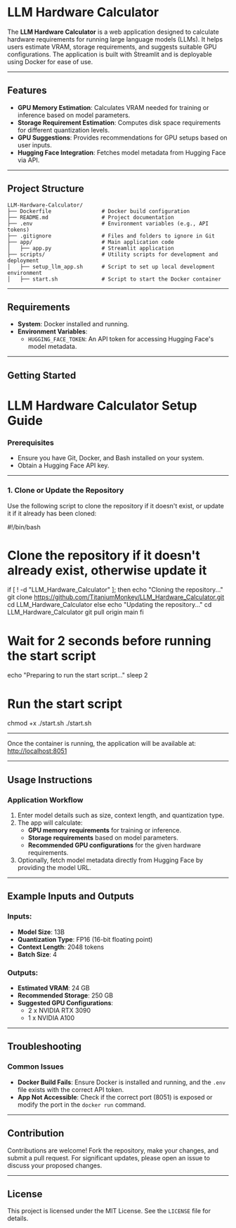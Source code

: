 # LLM Hardware Calculator

The **LLM Hardware Calculator** is a web application designed to calculate hardware requirements for running large language models (LLMs). It helps users estimate VRAM, storage requirements, and suggests suitable GPU configurations. The application is built with Streamlit and is deployable using Docker for ease of use.

---

## Features

- **GPU Memory Estimation**: Calculates VRAM needed for training or inference based on model parameters.
- **Storage Requirement Estimation**: Computes disk space requirements for different quantization levels.
- **GPU Suggestions**: Provides recommendations for GPU setups based on user inputs.
- **Hugging Face Integration**: Fetches model metadata from Hugging Face via API.

---

## Project Structure

```
LLM-Hardware-Calculator/
├── Dockerfile                # Docker build configuration
├── README.md                 # Project documentation
├── .env                      # Environment variables (e.g., API tokens)
├── .gitignore                # Files and folders to ignore in Git
├── app/                      # Main application code
│   ├── app.py                # Streamlit application
├── scripts/                  # Utility scripts for development and deployment
│   ├── setup_llm_app.sh      # Script to set up local development environment
│   ├── start.sh              # Script to start the Docker container
```

---

## Requirements

- **System**: Docker installed and running.
- **Environment Variables**:
  - `HUGGING_FACE_TOKEN`: An API token for accessing Hugging Face's model metadata.

---

## Getting Started

# LLM Hardware Calculator Setup Guide

### Prerequisites
- Ensure you have Git, Docker, and Bash installed on your system.
- Obtain a Hugging Face API key.

---

### 1. Clone or Update the Repository

Use the following script to clone the repository if it doesn't exist, or update it if it already has been cloned:

#!/bin/bash

# Clone the repository if it doesn't already exist, otherwise update it
if [ ! -d "LLM_Hardware_Calculator" ]; then
  echo "Cloning the repository..."
  git clone https://github.com/TitaniumMonkey/LLM_Hardware_Calculator.git
  cd LLM_Hardware_Calculator
else
  echo "Updating the repository..."
  cd LLM_Hardware_Calculator
  git pull origin main
fi

# Wait for 2 seconds before running the start script
echo "Preparing to run the start script..."
sleep 2

# Run the start script
chmod +x ./start.sh
./start.sh

---

Once the container is running, the application will be available at:
[http://localhost:8051](http://localhost:8051)


---

## Usage Instructions

### Application Workflow
1. Enter model details such as size, context length, and quantization type.
2. The app will calculate:
   - **GPU memory requirements** for training or inference.
   - **Storage requirements** based on model parameters.
   - **Recommended GPU configurations** for the given hardware requirements.
3. Optionally, fetch model metadata directly from Hugging Face by providing the model URL.

---

## Example Inputs and Outputs

### Inputs:
- **Model Size**: 13B
- **Quantization Type**: FP16 (16-bit floating point)
- **Context Length**: 2048 tokens
- **Batch Size**: 4

### Outputs:
- **Estimated VRAM**: 24 GB
- **Recommended Storage**: 250 GB
- **Suggested GPU Configurations**:
  - 2 x NVIDIA RTX 3090
  - 1 x NVIDIA A100

---

## Troubleshooting

### Common Issues
- **Docker Build Fails**: Ensure Docker is installed and running, and the `.env` file exists with the correct API token.
- **App Not Accessible**: Check if the correct port (8051) is exposed or modify the port in the `docker run` command.

---

## Contribution

Contributions are welcome! Fork the repository, make your changes, and submit a pull request. For significant updates, please open an issue to discuss your proposed changes.

---

## License

This project is licensed under the MIT License. See the `LICENSE` file for details.

